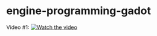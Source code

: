 # engine-programming-gadot

Video #1: [![Watch the video](https://img.youtube.com/vi/6bhUfI1dGeQ/maxresdefault.jpg)](https://youtu.be/6bhUfI1dGeQ)